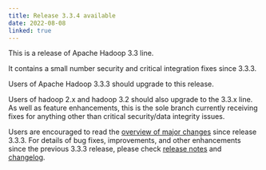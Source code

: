 ```yaml
---
title: Release 3.3.4 available
date: 2022-08-08
linked: true
---
```

<!---
  Licensed under the Apache License, Version 2.0 (the "License");
  you may not use this file except in compliance with the License.
  You may obtain a copy of the License at

   http://www.apache.org/licenses/LICENSE-2.0

  Unless required by applicable law or agreed to in writing, software
  distributed under the License is distributed on an "AS IS" BASIS,
  WITHOUT WARRANTIES OR CONDITIONS OF ANY KIND, either express or implied.
  See the License for the specific language governing permissions and
  limitations under the License. See accompanying LICENSE file.
-->

This is a release of Apache Hadoop 3.3 line.

It contains a small number security and critical integration fixes since 3.3.3.

Users of Apache Hadoop 3.3.3 should upgrade to this release.

Users of hadoop 2.x and hadoop 3.2 should also upgrade to the 3.3.x line.
As well as feature enhancements, this is the sole branch currently
receiving fixes for anything other than critical security/data integrity
issues.

Users are encouraged to read the [overview of major changes][1] since release 3.3.3.
For details of bug fixes, improvements, and other enhancements since the previous 3.3.3 release,
please check [release notes][2] and [changelog][3].

[1]: /docs/r3.3.4/index.html
[2]: http://hadoop.apache.org/docs/r3.3.4/hadoop-project-dist/hadoop-common/release/3.3.4/RELEASENOTES.3.3.4.html
[3]: http://hadoop.apache.org/docs/r3.3.4/hadoop-project-dist/hadoop-common/release/3.3.4/CHANGELOG.3.3.4.html
